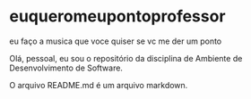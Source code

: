 # euqueromeupontoprofessor
eu faço a musica que voce quiser se vc me der um ponto

Olá, pessoal, eu sou o repositório da disciplina de Ambiente de Desenvolvimento de Software.

O arquivo README.md é um arquivo markdown.
